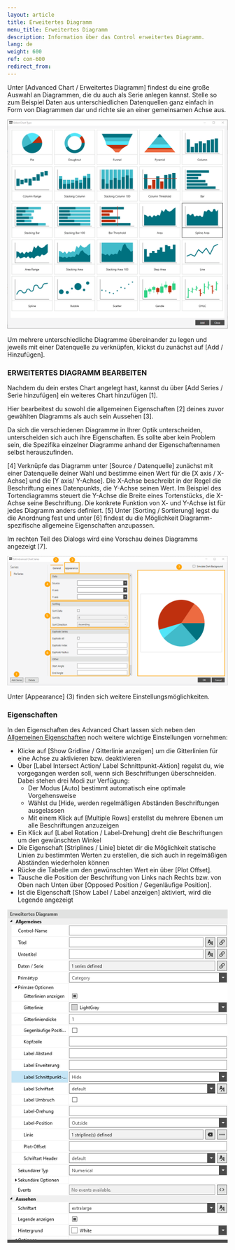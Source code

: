 ```yaml
---
layout: article
title: Erweitertes Diagramm
menu_title: Erweitertes Diagramm
description: Information über das Control erweitertes Diagramm.
lang: de
weight: 600
ref: con-600
redirect_from:
---
```


Unter [Advanced Chart / Erweitertes Diagramm] findest du eine große Auswahl an Diagrammen, die du auch als Serie anlegen kannst. 
Stelle so zum Beispiel Daten aus unterschiedlichen Datenquellen ganz einfach in Form von Diagrammen dar und richte sie an einer gemeinsamen Achse aus.

![image_0](/assets/images/Controls/advanced-chart/advancedchart-00.png)

Um mehrere unterschiedliche Diagramme übereinander zu legen und jeweils mit einer Datenquelle zu verknüpfen, klickst du zunächst auf [Add / Hinzufügen].


### ERWEITERTES DIAGRAMM BEARBEITEN 

Nachdem du dein erstes Chart angelegt hast, kannst du über [Add Series / Serie hinzufügen] ein weiteres Chart hinzufügen [1].  

Hier bearbeitest du sowohl die allgemeinen Eigenschaften [2] deines zuvor gewählten Diagramms als auch sein Aussehen [3].  

Da sich die verschiedenen Diagramme in Ihrer Optik unterscheiden, unterscheiden sich auch ihre Eigenschaften. 
Es sollte aber kein Problem sein, die Spezifika einzelner Diagramme anhand der Eigenschaftennamen selbst herauszufinden.

[4] Verknüpfe das Diagramm unter [Source / Datenquelle] zunächst mit einer Datenquelle deiner Wahl und bestimme einen Wert für die [X axis / X-Achse] und die [Y axis/ Y-Achse]. 
Die X-Achse beschreibt in der Regel die Beschriftung eines Datenpunkts, die Y-Achse seinen Wert. 
Im Beispiel des Tortendiagramms steuert die Y-Achse die Breite eines Tortenstücks, die X-Achse seine Beschriftung. 
Die konkrete Funktion von X- und Y-Achse ist für jedes Diagramm anders definiert.
[5] Unter [Sorting / Sortierung] legst du die Anordnung fest und unter [6] findest du die Möglichkeit Diagramm-spezifische allgemeine Eigenschaften anzupassen. 

Im rechten Teil des Dialogs wird eine Vorschau deines Diagramms angezeigt [7]. 

![image_1](/assets/images/Controls/advanced-chart/advancedchart-01.png)

Unter [Appearance] (3) finden sich weitere Einstellungsmöglichkeiten.

### Eigenschaften
In den Eigenschaften des Advanced Chart lassen sich neben den [Allgemeinen Eigenschaften](https://help.peakboard.com/controls/de-allgemeine-eigenschaften.html) noch weitere wichtige Einstellungen vornehmen:

* Klicke auf [Show Gridline / Gitterlinie anzeigen] um die Gitterlinien für eine Achse zu aktivieren bzw. deaktivieren 
* Über [Label Intersect Action/ Label Schnittpunkt-Aktion] regelst du, wie vorgegangen werden soll, wenn sich Beschriftungen überschneiden. Dabei stehen drei Modi zur Verfügung: 
	* Der Modus [Auto] bestimmt automatisch eine optimale Vorgehensweise 
	* Wählst du [Hide, werden regelmäßigen Abständen Beschriftungen ausgelassen
	* Mit einem Klick auf [Multiple Rows] erstellst du mehrere Ebenen um alle Beschriftungen anzuzeigen 
* Ein Klick auf [Label Rotation / Label-Drehung] dreht die Beschriftungen um den gewünschten Winkel 
* Die Eigenschaft [Striplines / Linie] bietet dir die Möglichkeit statische Linien zu bestimmten Werten zu erstellen, die sich auch in regelmäßigen Abständen wiederholen können 
* Rücke die Tabelle um den gewünschten Wert ein über [Plot Offset]. 
* Tausche die Position der Beschriftung von Links nach Rechts bzw. von Oben nach Unten über [Opposed Position / Gegenläufige Position].
* Ist die Eigenschaft [Show Label / Label anzeigen] aktiviert, wird die Legende angezeigt


![image_3](/assets/images/Controls/advanced-chart/advancedchart-03.png)